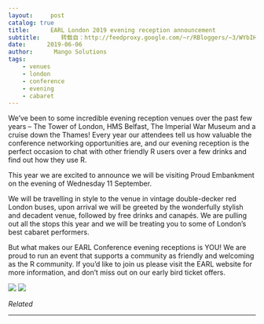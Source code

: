 ```yaml
---
layout:     post
catalog: true
title:      EARL London 2019 evening reception announcement
subtitle:      转载自：http://feedproxy.google.com/~r/RBloggers/~3/WYbIHCcM2x0/
date:      2019-06-06
author:      Mango Solutions
tags:
    - venues
    - london
    - conference
    - evening
    - cabaret
---
```






We’ve been to some incredible evening reception venues over the past few years – The Tower of London, HMS Belfast, The Imperial War Museum and a cruise down the Thames! Every year our attendees tell us how valuable the conference networking opportunities are, and our evening reception is the perfect occasion to chat with other friendly R users over a few drinks and find out how they use R.

This year we are excited to announce we will be visiting Proud Embankment on the evening of Wednesday 11 September.

We will be travelling in style to the venue in vintage double-decker red London buses, upon arrival we will be greeted by the wonderfully stylish and decadent venue, followed by free drinks and canapés. We are pulling out all the stops this year and we will be treating you to some of London’s best cabaret performers.

But what makes our EARL Conference evening receptions is YOU! We are proud to run an event that supports a community as friendly and welcoming as the R community. If you’d like to join us please visit the EARL website for more information, and don’t miss out on our early bird ticket offers.

![](https://i2.wp.com/www.mango-solutions.com/wp-content/uploads/sites/6/2019/05/Untitled-design-30.png?w=450&is-pending-load=1#038;ssl=1)
![](https://i2.wp.com/www.mango-solutions.com/wp-content/uploads/sites/6/2019/05/Untitled-design-30.png?w=450&ssl=1)



*Related*







---
